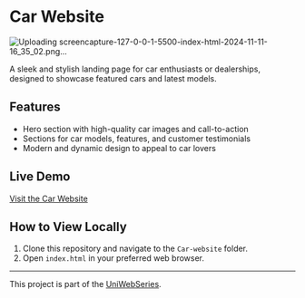 # Car Website

![Uploading screencapture-127-0-0-1-5500-index-html-2024-11-11-16_35_02.png…]()

A sleek and stylish landing page for car enthusiasts or dealerships, designed to showcase featured cars and latest models.

## Features
- Hero section with high-quality car images and call-to-action
- Sections for car models, features, and customer testimonials
- Modern and dynamic design to appeal to car lovers

## Live Demo
[Visit the Car Website](https://yourwebsite.com)

## How to View Locally
1. Clone this repository and navigate to the `Car-website` folder.
2. Open `index.html` in your preferred web browser.

---

This project is part of the [UniWebSeries](https://github.com/Tyron-Barnard/UniWebSeries).
